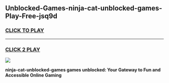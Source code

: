 
## Unblocked-Games-ninja-cat-unblocked-games-Play-Free-jsq9d
<h3>
<a href="https://premium76.site?title=ninja-cat-unblocked-games&ref=20M">CLICK TO PLAY</a></h3>
<hr>

<h3>
<a href="https://premium76.site?title=ninja-cat-unblocked-games&ref=20M">CLICK 2 PLAY</a>
  
</h3>

<a href="https://premium76.site?title=ninja-cat-unblocked-games&ref=19M"><img src="https://clearcache.store/games.png"></a>


**ninja-cat-unblocked-games games unblocked: Your Gateway to Fun and Accessible Online Gaming**
